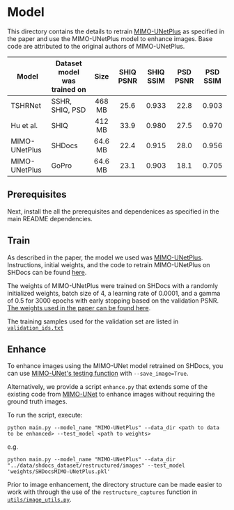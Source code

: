 # Model

This directory contains the details to retrain [MIMO-UNetPlus](https://github.com/chosj95/MIMO-UNet) as specified in the paper and use the MIMO-UNetPlus model to enhance images. Base code are attributed to the original authors of MIMO-UNetPlus.

| Model         | Dataset model was trained on |   Size  | SHIQ PSNR | SHIQ SSIM | PSD PSNR | PSD SSIM |
|---------------|------------------------------|:-------:|:---------:|:---------:|:--------:|:--------:|
| TSHRNet       | SSHR, SHIQ, PSD              |  468 MB |    25.6   |   0.933   |   22.8   |   0.903  |
| Hu et al.     | SHIQ                         |  412 MB |    33.9   |   0.980   |   27.5   |   0.970  |
| MIMO-UNetPlus | SHDocs                       | 64.6 MB |    22.4   |   0.915   |   28.0   |   0.956  |
| MIMO-UNetPlus | GoPro                        | 64.6 MB |    23.1   |   0.903   |   18.1   |   0.705  |

## Prerequisites

Next, install the all the prerequisites and dependenices as specified in the main README dependencies.

## Train

As described in the paper, the model we used was [MIMO-UNetPlus](https://github.com/chosj95/MIMO-UNet). Instructions, initial weights, and the code to retrain MIMO-UNetPlus on SHDocs can be found [here](https://github.com/chosj95/MIMO-UNet?tab=readme-ov-file#train).

The weights of MIMO-UNetPlus were trained on SHDocs with a randomly initialized weights, batch size of 4, a learning rate of 0.0001, and a gamma of 0.5 for 3000 epochs with early stopping based on the validation PSNR. [The weights used in the paper can be found here](https://hometeamsnt-my.sharepoint.com/:u:/g/personal/jovin_leong_hometeamsnt_onmicrosoft_com/EQNbX5o3r_tBg19zlIO2mlYB4iLxUTHKJmB2sm4s52_gMQ?e=9cxj4h).

The training samples used for the validation set are listed in [```validation_ids.txt```](https://github.com/JovinLeong/SHDocs/blob/main/model/validation_ids.txt)

## Enhance

To enhance images using the MIMO-UNet model retrained on SHDocs, you can use [MIMO-UNet's testing function](https://github.com/chosj95/MIMO-UNet?tab=readme-ov-file#test) with ```--save_image=True```. 

Alternatively, we provide a script ```enhance.py``` that extends some of the existing code from [MIMO-UNet](https://github.com/chosj95/MIMO-UNet) to enhance images without requiring the ground truth images.

To run the script, execute:

```{bash}
python main.py --model_name "MIMO-UNetPlus" --data_dir <path to data to be enhanced> --test_model <path to weights>
```

e.g.

```{bash}
python main.py --model_name "MIMO-UNetPlus" --data_dir "../data/shdocs_dataset/restructured/images" --test_model 'weights/SHDocsMIMO-UNetPlus.pkl'
```

Prior to image enhancement, the directory structure can be made easier to work with through the use of the ```restructure_captures``` function in [```utils/image_utils.py```](https://github.com/JovinLeong/SHDocs/blob/main/utils/image_utils.py).
